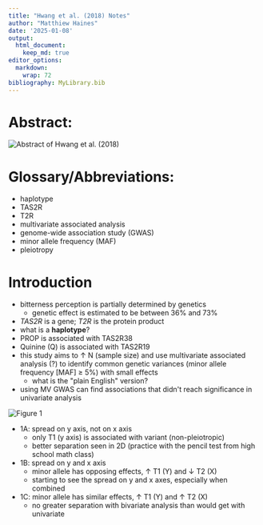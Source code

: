 ```yaml
---
title: "Hwang et al. (2018) Notes"
author: "Matthiew Haines"
date: '2025-01-08'
output: 
  html_document:
    keep_md: true
editor_options: 
  markdown: 
    wrap: 72
bibliography: MyLibrary.bib
---
```

# Abstract: 
![*Abstract of Hwang et al. (2018)*](C:/Users/Matthiew/Documents/Research/Candidacy/JournalClub/CandidacyJournalClub/Hwang18Abstract.png)  

# Glossary/Abbreviations:
- haplotype  
- TAS2R  
- T2R  
- multivariate associated analysis  
- genome-wide association study (GWAS)  
- minor allele frequency (MAF)  
- pleiotropy  
  
# Introduction  
- bitterness perception is partially determined by genetics  
  + genetic effect is estimated to be between 36% and 73%
- *TAS2R* is a gene; *T2R* is the protein product
- what is a **haplotype**?
- PROP is associated with TAS2R38
- Quinine (Q) is associated with TAS2R19
- this study aims to $\uparrow$ N (sample size) and use multivariate associated analysis (?) to identify common genetic variances (minor allele frequency [MAF] $\geq$ 5%) with small effects  
  + what is the "plain English" version?
- using MV GWAS can find associations that didn't reach significance in univariate analysis

![**Figure 1**](https://media.springernature.com/full/springer-static/image/art%3A10.1186%2Fs12864-018-5058-2/MediaObjects/12864_2018_5058_Fig1_HTML.png?as=webp)  

  + 1A: spread on y axis, not on x axis
    + only T1 (y axis) is associated with variant (non-pleiotropic)
    + better separation seen in 2D (practice with the pencil test from high school math class)
  + 1B: spread on y and x axis
    + minor allele has opposing effects, $\uparrow$ T1 (Y) and $\downarrow$ T2 (X)
    + starting to see the spread on y and x axes, especially when combined
  + 1C: minor allele has similar effects, $\uparrow$ T1 (Y) and $\uparrow$ T2 (X)
    + no greater separation with bivariate analysis than would get with univariate
